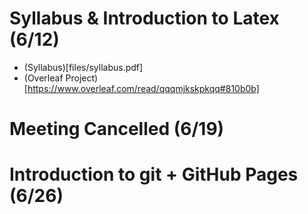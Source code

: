 # Syllabus & Introduction to Latex (6/12)

- (Syllabus)[files/syllabus.pdf]
- (Overleaf Project)[https://www.overleaf.com/read/qqqmjkskpkqq#810b0b]

# Meeting Cancelled (6/19)

# Introduction to git + GitHub Pages (6/26)
